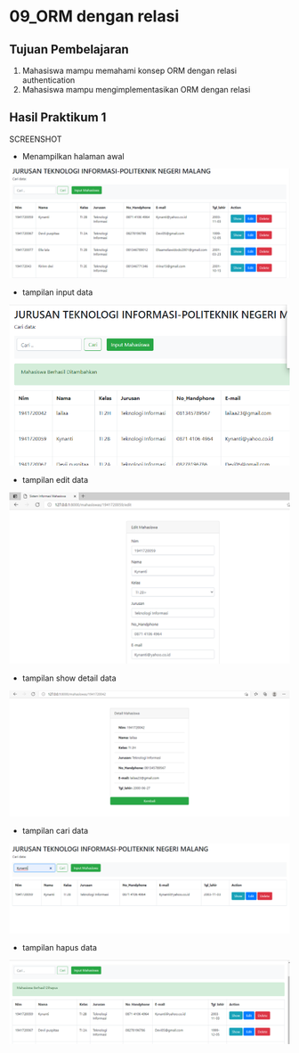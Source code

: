 # 09_ORM dengan relasi

## Tujuan Pembelajaran

1. Mahasiswa mampu memahami konsep ORM dengan relasi authentication
2. Mahasiswa mampu mengimplementasikan ORM dengan relasi 

## Hasil Praktikum 1

SCREENSHOT

- Menampilkan halaman awal

![contoh gambar](img/awal.PNG)

- tampilan input data

![contoh gambar](img/input.PNG)

- tampilan edit data

![contoh gambar](img/edit.PNG)

- tampilan show detail data

![contoh gambar](img/show.PNG)

- tampilan cari data

![contoh gambar](img/cari.PNG)

- tampilan hapus data

![contoh gambar](img/hapus.PNG)




